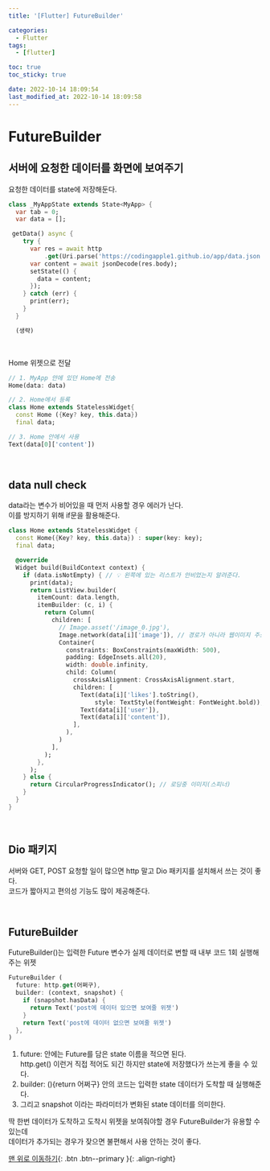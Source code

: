 ```yaml
---
title: '[Flutter] FutureBuilder'

categories:
  - Flutter
tags:
  - [flutter]

toc: true
toc_sticky: true

date: 2022-10-14 18:09:54
last_modified_at: 2022-10-14 18:09:58
---
```


# FutureBuilder

## 서버에 요청한 데이터를 화면에 보여주기

요청한 데이터를 state에 저장해둔다.

```dart
class _MyAppState extends State<MyApp> {
  var tab = 0;
  var data = [];

 getData() async {
    try {
      var res = await http
          .get(Uri.parse('https://codingapple1.github.io/app/data.json'));
      var content = await jsonDecode(res.body);
      setState(() {
        data = content;
      });
    } catch (err) {
      print(err);
    }
  }

  (생략)
```

<br>

Home 위젯으로 전달

```dart
// 1. MyApp 안에 있던 Home에 전송
Home(data: data)

// 2. Home에서 등록
class Home extends StatelessWidget{
  const Home ({Key? key, this.data})
  final data;

// 3. Home 안에서 사용
Text(data[0]['content'])
```

<br>

## data null check

data라는 변수가 비어있을 때 먼저 사용할 경우 에러가 난다.<br>
이를 방지하기 위해 if문을 활용해준다.

```dart
class Home extends StatelessWidget {
  const Home({Key? key, this.data}) : super(key: key);
  final data;

  @override
  Widget build(BuildContext context) {
    if (data.isNotEmpty) { // 💡 왼쪽에 있는 리스트가 안비었는지 알려준다.
      print(data);
      return ListView.builder(
        itemCount: data.length,
        itemBuilder: (c, i) {
          return Column(
            children: [
              // Image.asset('/image_0.jpg'),
              Image.network(data[i]['image']), // 경로가 아니라 웹이미지 주소로 넣을 수 있다.
              Container(
                constraints: BoxConstraints(maxWidth: 500),
                padding: EdgeInsets.all(20),
                width: double.infinity,
                child: Column(
                  crossAxisAlignment: CrossAxisAlignment.start,
                  children: [
                    Text(data[i]['likes'].toString(),
                        style: TextStyle(fontWeight: FontWeight.bold)),
                    Text(data[i]['user']),
                    Text(data[i]['content']),
                  ],
                ),
              )
            ],
          );
        },
      );
    } else {
      return CircularProgressIndicator(); // 로딩중 이미지(스피너)
    }
  }
}
```

<br>

## Dio 패키지

서버와 GET, POST 요청할 일이 많으면 http 말고 Dio 패키지를 설치해서 쓰는 것이 좋다. <br>
코드가 짧아지고 편의성 기능도 많이 제공해준다.

<br>

## FutureBuilder

FutureBuilder()는 입력한 Future 변수가 실제 데이터로 변할 때 내부 코드 1회 실행해주는 위젯

```dart
FutureBuilder (
  future: http.get(어쩌구),
  builder: (context, snapshot) {
    if (snapshot.hasData) {
      return Text('post에 데이터 있으면 보여줄 위젯')
    }
    return Text('post에 데이터 없으면 보여줄 위젯')
  },
)
```

1. future: 안에는 Future를 담은 state 이름을 적으면 된다.<br>
   http.get() 이런거 직접 적어도 되긴 하지만 state에 저장했다가 쓰는게 좋을 수 있다.
2. builder: (){return 어쩌구} 안의 코드는 입력한 state 데이터가 도착할 때 실행해준다.
3. 그리고 snapshot 이라는 파라미터가 변화된 state 데이터를 의미한다.

딱 한번 데이터가 도착하고 도착시 위젯을 보여줘야할 경우 FutureBuilder가 유용할 수 있는데 <br>
데이터가 추가되는 경우가 잦으면 불편해서 사용 안하는 것이 좋다.

[맨 위로 이동하기](#){: .btn .btn--primary }{: .align-right}
